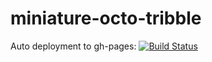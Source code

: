 # miniature-octo-tribble

Auto deployment to gh-pages:
[![Build Status](https://travis-ci.org/donotknow/miniature-octo-tribble.svg?branch=master)](https://travis-ci.org/donotknow/miniature-octo-tribble)
